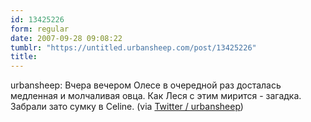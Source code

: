 ```yaml
---
id: 13425226
form: regular
date: 2007-09-28 09:08:22
tumblr: "https://untitled.urbansheep.com/post/13425226"
title:
---
```


<p>urbansheep: Вчера вечером Олесе в очередной раз досталась медленная и молчаливая овца. Как Леся с этим мирится - загадка. Забрали зато сумку в Celine. (via <a href="http://twitter.com/urbansheep/statuses/298322202">Twitter / urbansheep</a>)</p>

